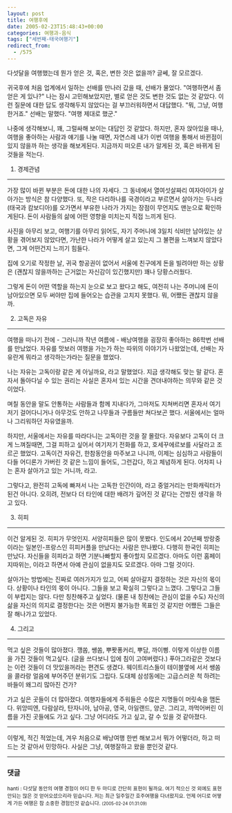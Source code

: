 ```yaml
---
layout: post
title: 여행후에
date: 2005-02-23T15:48:43+00:00
categories: 여행과-음식
tags: ["세번째-태국여행기"]
redirect_from:
  - /575
---
```


다섯달을 여행했는데 뭔가 얻은 것, 혹은, 변한 것은 없을까? 글쎄, 잘 모르겠다.

귀국후에 처음 업계에서 일하는 선배를 만나러 갔을 때, 선배가 물었다. "여행하면서 좀 얻은 게 있나?" 나는 잠시 고민해보았지만, 별로 얻은 것도 변한 것도 없는 것 같았다. 이런 질문에 대한 답도 생각해두지 않았다는 걸 부끄러워하면서 대답했다. "뭐, 그냥, 여행한거죠." 선배는 말했다. "여행 제대로 했군."

나중에 생각해보니, 꽤, 그럴싸해 보이는 대답인 것 같았다. 하지만, 혼자 앉아있을 때나, 여행을 좋아하는 사람과 얘기를 나눌 때면, 자연스레 내가 이번 여행을 통해서 바뀐점이 있지 않을까 하는 생각을 해보게된다. 지금까지 떠오른 내가 알게된 것, 혹은 바뀌게 된 것들을 적는다.

1. 경제관념

-----------

가장 많이 바뀐 부분은 돈에 대한 나의 자세다. 그 동네에서 열여섯살짜리 여자아이가 살아가는 방식은 참 다양했다. 또, 작은 다리하나를 국경이라고 부르면서 살아가는 두나라 (태국과 캄보디아)를 오가면서 부유한 나라가 가지는 장점이 무언지도 맨눈으로 확인하게된다. 돈이 사람들의 삶에 어떤 영향을 미치는지 직접 느끼게 된다.

사진을 아무리 보고, 여행기를 아무리 읽어도, 자기 주머니에 3일치 식비만 남아있는 상황을 겪어보지 않았다면, 가난한 나라가 어떻게 살고 있는지 그 불편을 느껴보지 않았다면, 그게 어떤건지 느끼기 힘들다.

집에 오기로 작정한 날, 귀국 항공권이 없어서 서울에 친구에게 돈을 빌려야만 하는 상황은 (괜찮지 않을까하는 근거없는 자신감이 있긴했지만) 꽤나 당황스러웠다.

그렇게 돈이 어떤 역할을 하는지 눈으로 보고 왔다고 해도, 여전히 나는 주머니에 돈이 남아있으면 모두 써야만 집에 들어오는 습관을 고치지 못했다. 뭐, 어쨌든 괜찮지 않을까.

2. 고독은 자유

--------------

여행을 떠나기 전에 - 그러니까 작년 여름에 - 배낭여행을 굉장히 좋아하는 86학번 선배를 만났었다. 자유를 맛보러 여행을 가는가 하는 따위의 이야기가 나왔었는데, 선배는 자유란게 뭐라고 생각하는가라는 질문을 했었다.

나는 자유는 고독이랑 같은 게 아닐까요, 라고 말했었다. 지금 생각해도 맞는 말 같다. 혼자서 돌아다닐 수 있는 권리는 사실은 혼자서 있는 시간을 견뎌내야하는 의무와 같은 것이었다.

며칠 동안을 말도 안통하는 사람들과 함께 지내다가, 그마저도 지쳐버리면 혼자서 여기저기 걸어다니거나 아무것도 안하고 나무들과 구름들만 쳐다보곤 했다. 서울에서는 얼마나 그리워하던 자유였을까.

하지만, 서울에서는 자유를 따라다니는 고독이란 것을 잘 몰랐다. 자유보다 고독이 더 크게 느껴질때면, 그걸 피하고 싶어서 여기저기 전화를 하고, 호세꾸에르보를 사달라고 조르곤 했었다. 고독이건 자유건, 한참동안을 마주보고 나니까, 이제는 심심하고 사람들이 다들 어디론가 가버린 것 같은 느낌이 들어도, 그런갑다, 하고 체념하게 된다. 어차피 나는 혼자 살아가고 있는 거니까, 라고.

그렇다고, 완전히 고독에 빠져서 나는 고독한 인간이야, 라고 중얼거리는 만화캐릭터가 된건 아니다. 오히려, 전보다 더 타인에 대한 배려가 깊어진 것 같다는 건방진 생각을 하고 있다.

 

3. 히피

-------

이건 알게된 것. 히피가 무엇인지. 서양히피들은 많이 못봤다. 인도에서 20년째 방랑중이라는 일본인-프랑스인 히피커플을 만났다는 사람은 만나봤다. 다행히 한국인 히피는 만났다. 자신들을 히피라고 하면 기분나빠할지 좋아할지 모르겠다. 아마도 이런 홈페이지따위는, 이라고 하면서 아예 관심이 없을지도 모르겠다. 아마 그럴 것이다.

살아가는 방법에는 진짜로 여러가지가 있고, 어찌 살아갈지 결정하는 것은 자신의 몫이다. 상황이나 타인의 몫이 아니다. 그들을 보고 확실히 그렇다고 느꼈다. 그렇다고 그들이 부럽지는 않다. 다만 칭찬해주고 싶었다. (물론 내 칭찬에는 관심이 없을 수도) 자신의 삶을 자신의 의지로 결정한다는 것은 어쩐지 불가능한 목표인 것 같지만 어쨌든 그들은 잘 해나가고 있었다.

4. 그리고

---------

먹고 싶은 것들이 많아졌다. 깽쏨, 쌩쏨, 뿌퐛퐁커리, 뿌담, 까이삥. 이렇게 이상한 이름을 가진 것들이 먹고싶다. (글을 쓰다보니 입에 침이 고여버렸다.) 푸아그라같은 것보다는 이런 것들이 더 맛있을꺼라는 편견도 생겼다. 웨이트리스들이 테이블옆에 서서 쌩쏨을 콜라랑 얼음에 부어주던 분위기도 그립다. 도대체 삼성동에는 고급스러운 척 하려는 바들이 왜그리 많아진 건가?

가고 싶은 곳들이 더 많아졌다. 여행자들에게 주워들은 수많은 지명들이 머릿속을 맴돈다. 위앙띠엔, 다람살라, 탄자니아, 남아공, 영국, 아일랜드, 양곤. 그리고, 까먹어버린 이름을 가진 곳들에도 가고 싶다. 그냥 어디라도 가고 싶고, 갈 수 있을 것 같아졌다.

---

이렇게, 적긴 적었는데, 겨우 처음으로 배낭여행 한번 해보고서 뭐가 어떻더라, 하고 떠드는 것 같아서 민망하다. 사실은 그냥, 여행잘하고 왔을 뿐인것 같다.

* * *

### 댓글



<!--- cmt:988 --->
<!--- mail: --->
<!--- parent:0 --->

<small class=comment>hanti : 다섯달 동안의 여행 경험이 어디 한 두 마디로 간단히 표현이 될까요. 여기 적으신 것 외에도 표현 안되는 많은 것 얻어오셨으리라 믿습니다.  저는 최근 일주일간 호주여행을 다녀왔지요. 언제 어디로 어떻게 가든 여행은 참 소중한 경험인것 같습니다. <small>(2005-02-24 01:31:09)</small></small>

